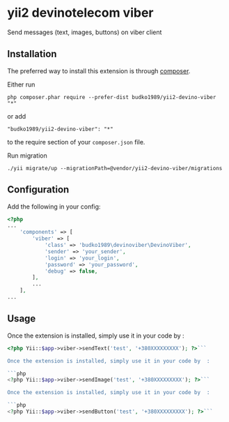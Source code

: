 yii2 devinotelecom viber
========================
Send messages (text, images, buttons) on viber client

Installation
------------

The preferred way to install this extension is through [composer](http://getcomposer.org/download/).

Either run

```
php composer.phar require --prefer-dist budko1989/yii2-devino-viber "*"
```

or add

```
"budko1989/yii2-devino-viber": "*"
```

to the require section of your `composer.json` file.

Run migration

```
./yii migrate/up --migrationPath=@vendor/yii2-devino-viber/migrations
```

Configuration
-------------

Add the following in your config:

```php
<?php
...
    'components' => [
        'viber' => [
            'class' => 'budko1989\devinoviber\DevinoViber',
            'sender' => 'your_sender',
            'login' => 'your_login',
            'password' => 'your_password',
            'debug' => false,
        ],
        ...
    ],
...
```

Usage
-----

Once the extension is installed, simply use it in your code by  :

```php
<?php Yii::$app->viber->sendText('test', '+380XXXXXXXXX'); ?>```

Once the extension is installed, simply use it in your code by  :

```php
<?php Yii::$app->viber->sendImage('test', '+380XXXXXXXXX'); ?>```

Once the extension is installed, simply use it in your code by  :

```php
<?php Yii::$app->viber->sendButton('test', '+380XXXXXXXXX'); ?>```